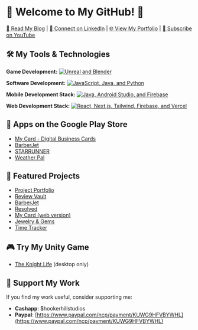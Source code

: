 # 🚀 Welcome to My GitHub! 🚀

[📘 Read My Blog](https://www.hookerhillstudios.com/Blog) | [🔗 Connect on LinkedIn](https://www.linkedin.com/comm/mynetwork/discovery-see-all?usecase=PEOPLE_FOLLOWS&followMember=jaredhooker) | [🌐 View My Portfolio](https://jaredsportfolio.netlify.app) | [🎥 Subscribe on YouTube](https://youtube.com/@hookerhillstudios)

## 🛠 My Tools & Technologies

**Game Development:**
[![Unreal and Blender](https://skillicons.dev/icons?i=unreal,blender&perline=2)](https://skillicons.dev)

**Software Development:**
[![JavaScript, Java, and Python](https://skillicons.dev/icons?i=javascript,java,python&perline=3)](https://skillicons.dev)

**Mobile Development Stack:**
[![Java, Android Studio, and Firebase](https://skillicons.dev/icons?i=java,androidstudio,firebase&perline=3)](https://skillicons.dev)

**Web Development Stack:**
[![React, Next.js, Tailwind, Firebase, and Vercel](https://skillicons.dev/icons?i=react,nextjs,tailwind,firebase,vercel&perline=5)](https://skillicons.dev)

## 📱 Apps on the Google Play Store

- [My Card - Digital Business Cards](https://play.google.com/store/apps/details?id=mycard.mycard)
- [BarberJet](https://play.google.com/store/apps/details?id=com.barberjet)
- [STARRUNNER](https://play.google.com/store/apps/details?id=runner.starrunner)
- [Weather Pal](https://play.google.com/store/apps/details?id=weatherreport.suite)

## 💼 Featured Projects

- [Project Portfolio](https://jaredsportfolio.netlify.app)
- [Review Vault](https://review-vault.vercel.app)
- [BarberJet](https://barberjet.vercel.app)
- [Resolved](https://resolved.hookerhillstudios.com)
- [My Card (web version)](https://next-mycard.vercel.app)
- [Jewelry & Gems](https://next-jewelry.vercel.app)
- [Time Tracker](https://time-tracker-plus.vercel.app)

## 🎮 Try My Unity Game

- [The Knight Life](https://jrh89.itch.io/the-knight-life) (desktop only)

## 💸 Support My Work

If you find my work useful, consider supporting me:

- **Cashapp**: $hookerhillstudios
- **Paypal**: [https://www.paypal.com/ncp/payment/KUWG9HFVBYWHL](https://www.paypal.com/ncp/payment/KUWG9HFVBYWHL)
